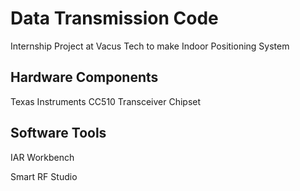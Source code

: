 # Data Transmission Code
Internship Project at Vacus Tech to make Indoor Positioning System

## Hardware Components 
Texas Instruments CC510 Transceiver Chipset

## Software Tools
IAR Workbench 

Smart RF Studio


